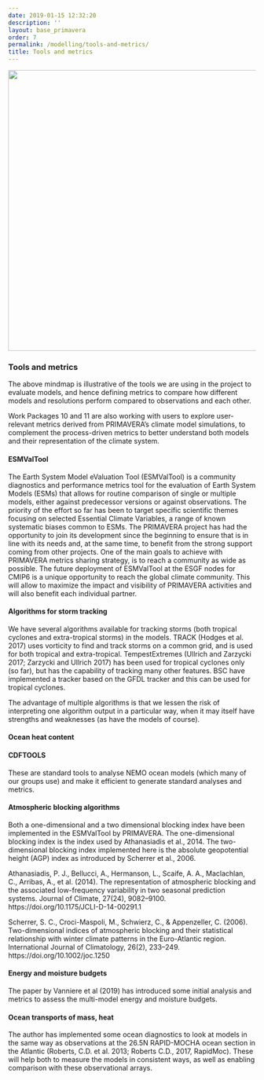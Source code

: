 ```yaml
---
date: 2019-01-15 12:32:20
description: ''
layout: base_primavera
order: 7
permalink: /modelling/tools-and-metrics/
title: Tools and metrics
---
```


<p><img height="572" src="{{ site.baseurl }}/assets/media/uploads/tools_and_metrics.png" width="1021"></p>
<h3>Tools and metrics</h3>
<p>The above mindmap is illustrative of the tools we are using in the project to evaluate models, and hence defining metrics to compare how different models and resolutions perform compared to observations and each other.</p>
<p>Work Packages 10 and 11 are also working with users to explore user-relevant metrics derived from PRIMAVERA’s climate model simulations, to complement the process-driven metrics to better understand both models and their representation of the climate system.</p>
<p></p>
<h4>ESMValTool</h4>
<p>The Earth System Model eValuation Tool (ESMValTool) is a community diagnostics and performance metrics tool for the evaluation of Earth System Models (ESMs) that allows for routine comparison of single or multiple models, either against predecessor versions or against observations. The priority of the effort so far has been to target specific scientific themes focusing on selected Essential Climate Variables, a range of known systematic biases common to ESMs. The PRIMAVERA project has had the opportunity to join its development since the beginning to ensure that is in line with its needs and, at the same time, to benefit from the strong support coming from other projects. One of the main goals to achieve with PRIMAVERA metrics sharing strategy, is to reach a community as wide as possible. The future deployment of ESMValTool at the ESGF nodes for CMIP6 is a unique opportunity to reach the global climate community. This will allow to maximize the impact and visibility of PRIMAVERA activities and will also benefit each individual partner.</p>
<p></p>
<h4>Algorithms for storm tracking</h4>
<p>We have several algorithms available for tracking storms (both tropical cyclones and extra-tropical storms) in the models. TRACK (Hodges et al. 2017) uses vorticity to find and track storms on a common grid, and is used for both tropical and extra-tropical. TempestExtremes (Ullrich and Zarzycki 2017; Zarzycki and Ullrich 2017) has been used for tropical cyclones only (so far), but has the capability of tracking many other features. BSC have implemented a tracker based on the GFDL tracker and this can be used for tropical cyclones.</p>
<p>The advantage of multiple algorithms is that we lessen the risk of interpreting one algorithm output in a particular way, when it may itself have strengths and weaknesses (as have the models of course).</p>
<p></p>
<h4>Ocean heat content</h4>
<p></p>
<h4>CDFTOOLS</h4>
<p>These are standard tools to analyse NEMO ocean models (which many of our groups use) and make it efficient to generate standard analyses and metrics.</p>
<p></p>
<h4>Atmospheric blocking algorithms</h4>
<p>Both a one-dimensional and a two dimensional blocking index have been implemented in the ESMValTool by PRIMAVERA. The one-dimensional blocking index is the index used by Athanasiadis et al., 2014. The two-dimensional blocking index implemented here is the absolute geopotential height (AGP) index as introduced by Scherrer et al., 2006.</p>
<p>Athanasiadis, P. J., Bellucci, A., Hermanson, L., Scaife, A. A., Maclachlan, C., Arribas, A., et al. (2014). The representation of atmospheric blocking and the associated low-frequency variability in two seasonal prediction systems. Journal of Climate, 27(24), 9082–9100. https://doi.org/10.1175/JCLI-D-14-00291.1</p>
<p>Scherrer, S. C., Croci-Maspoli, M., Schwierz, C., &amp; Appenzeller, C. (2006). Two-dimensional indices of atmospheric blocking and their statistical relationship with winter climate patterns in the Euro-Atlantic region. International Journal of Climatology, 26(2), 233–249. https://doi.org/10.1002/joc.1250</p>
<p></p>
<h4>Energy and moisture budgets</h4>
<p>The paper by Vanniere et al (2019) has introduced some initial analysis and metrics to assess the multi-model energy and moisture budgets.</p>
<p></p>
<h4>Ocean transports of mass, heat</h4>
<p>The author has implemented some ocean diagnostics to look at models in the same way as observations at the 26.5N RAPID-MOCHA ocean section in the Atlantic (Roberts, C.D. et al. 2013; Roberts C.D., 2017, RapidMoc). These will help both to measure the models in consistent ways, as well as enabling comparison with these observational arrays.</p>

